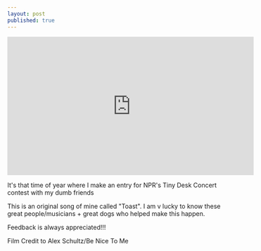 ```yaml
---
layout: post
published: true
---
```


<iframe width="560" height="315" src="https://www.youtube.com/embed/hlh9YsBb_Os" frameborder="0" allowfullscreen></iframe>

It's that time of year where I make an entry for NPR's Tiny Desk Concert contest with my dumb friends

This is an original song of mine called "Toast". I am v lucky to know these great people/musicians + great dogs who helped make this happen. 

Feedback is always appreciated!!!

Film Credit to Alex Schultz/Be Nice To Me
